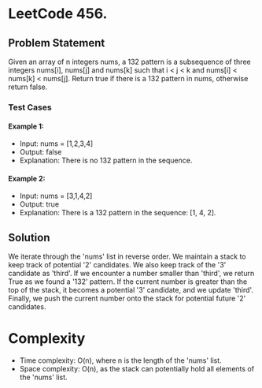 # LeetCode 456.

## Problem Statement
Given an array of n integers nums, a 132 pattern is a subsequence of three integers
nums[i], nums[j] and nums[k] such that i < j < k and nums[i] < nums[k] < nums[j].
Return true if there is a 132 pattern in nums, otherwise return false.
 
### Test Cases

#### Example 1:
- Input: nums = [1,2,3,4]
- Output: false
- Explanation: There is no 132 pattern in the sequence.
    
#### Example 2:
- Input: nums = [3,1,4,2]
- Output: true
- Explanation: There is a 132 pattern in the sequence: [1, 4, 2].

## Solution
We iterate through the 'nums' list in reverse order. We maintain a stack to keep track of potential '2' candidates.
We also keep track of the '3' candidate as 'third'. If we encounter a number smaller than 'third', we return True as we found a '132' pattern.
If the current number is greater than the top of the stack, it becomes a potential '3' candidate, and we update 'third'.
Finally, we push the current number onto the stack for potential future '2' candidates.

# Complexity
- Time complexity: O(n), where n is the length of the 'nums' list.
- Space complexity: O(n), as the stack can potentially hold all elements of the 'nums' list.
